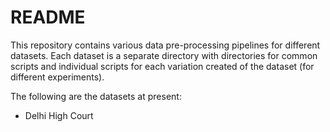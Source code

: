 # README

This repository contains various data pre-processing pipelines for different
datasets. Each dataset is a separate directory with directories for common
scripts and individual scripts for each variation created of the dataset (for
different experiments).

The following are the datasets at present:

- Delhi High Court
